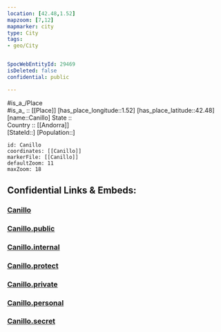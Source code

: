 ```yaml
---
location: [42.48,1.52] 
mapzoom: [7,12] 
mapmarker: city 
type: City
tags:
- geo/City


SpocWebEntityId: 29469
isDeleted: false
confidential: public

---
```

#is_a_/Place  
#is_a_ :: [[Place]] 
[has_place_longitude::1.52] 
[has_place_latitude::42.48] 
[name::Canillo] 
State ::  
Country :: [[Andorra]]  
[StateId::] 
[Population::] 



```leaflet
id: Canillo
coordinates: [[Canillo]] 
markerFile: [[Canillo]] 
defaultZoom: 11 
maxZoom: 18
```


## Confidential Links & Embeds: 

### [Canillo](/_Standards/Earth/Continent/Europe/Europe~South/Andorra/Canillo.md) 

### [Canillo.public](/_public/Earth/Continent/Europe/Europe~South/Andorra/Canillo.public.md) 

### [Canillo.internal](/_internal/Earth/Continent/Europe/Europe~South/Andorra/Canillo.internal.md) 

### [Canillo.protect](/_protect/Earth/Continent/Europe/Europe~South/Andorra/Canillo.protect.md) 

### [Canillo.private](/_private/Earth/Continent/Europe/Europe~South/Andorra/Canillo.private.md) 

### [Canillo.personal](/_personal/Earth/Continent/Europe/Europe~South/Andorra/Canillo.personal.md) 

### [Canillo.secret](/_secret/Earth/Continent/Europe/Europe~South/Andorra/Canillo.secret.md)

